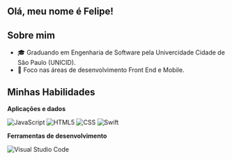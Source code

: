 ## Olá, meu nome é Felipe!

## Sobre mim

- 🎓 Graduando em Engenharia de Software pela Univercidade Cidade de São Paulo (UNICID).
- 📱 Foco nas áreas de desenvolvimento Front End e Mobile.

## Minhas Habilidades

**Aplicações e dados**

![JavaScript](https://img.shields.io/badge/-JavaScript-333333?style=flat&logo=javascript)
![HTML5](https://img.shields.io/badge/-HTML5-333333?style=flat&logo=HTML5)
![CSS](https://img.shields.io/badge/-CSS-333333?style=flat&logo=CSS3&logoColor=1572B6)
![Swift](https://img.shields.io/badge/Swift-333333?style=flat&logo=swift)

**Ferramentas de desenvolvimento**

![Visual Studio Code](https://img.shields.io/badge/-Visual%20Studio%20Code-333333?style=flat&logo=visual-studio-code&logoColor=007ACC)
